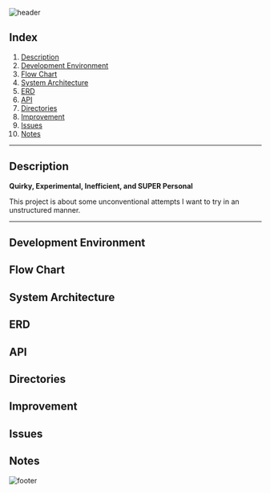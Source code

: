 ![header](https://capsule-render.vercel.app/api?type=rect&color=timeAuto&section=header&text=Urban-Waffle&height=60&fontSize=40)

## Index
1. [Description](#Description)
2. [Development Environment](#Development-Environment)
3. [Flow Chart](#Flow-Chart)
4. [System Architecture](#System-Architecture)
5. [ERD](#ERD)
6. [API](#API)
7. [Directories](#Directories)
8. [Improvement](#Improvement)
9. [Issues](#Issues)
10. [Notes](#Notes)



---


## Description


**Quirky, Experimental, Inefficient, and SUPER Personal**



This project is about some unconventional attempts I want to try in an unstructured manner.

---



## Development Environment



## Flow Chart


## System Architecture


## ERD

## API



## Directories

## Improvement


## Issues

## Notes






![footer](https://capsule-render.vercel.app/api?type=waving&&color=timeAuto&section=footer)
